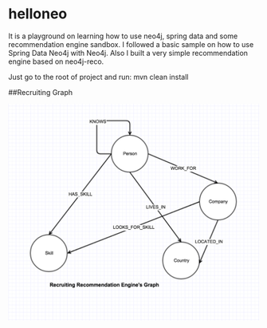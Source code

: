 # helloneo
It is a playground on learning how to use neo4j, spring data and some recommendation engine sandbox. I followed a basic sample on how to use Spring Data Neo4j with Neo4j. Also I built a very simple recommendation engine based on neo4j-reco. 

Just go to the root of project and run:
mvn clean install

##Recruiting Graph

![alt tag](https://raw.githubusercontent.com/khoa-nd/helloneo/RecruitingRecommendation/src/test/resources/RecruitingGraph.png)

